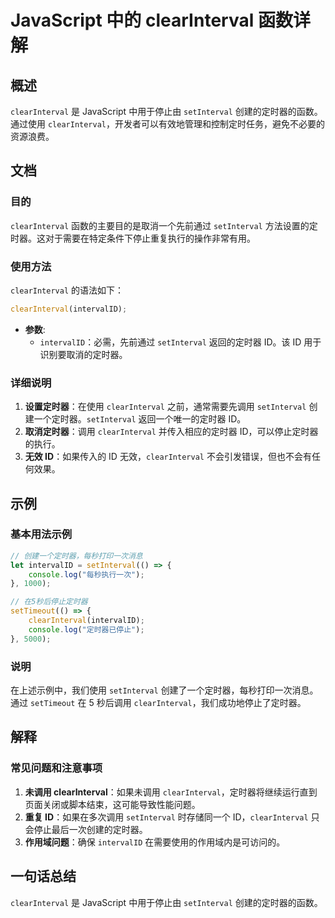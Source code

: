 <!--
Meta Description: # JavaScript 中的 clearInterval 函数详解 ## 概述 `clearInterval` 是 JavaScript 中用于停止由 `setInterval` 创建的定时器的函数。通过使用 `clearInterval`，开发者可以有效地管理和控制定时任务，避免不必要的资源浪费...
Meta Keywords: clearinterval, setinterval, javascript, intervalid, 中用于停止由
-->

# JavaScript 中的 clearInterval 函数详解

## 概述
`clearInterval` 是 JavaScript 中用于停止由 `setInterval` 创建的定时器的函数。通过使用 `clearInterval`，开发者可以有效地管理和控制定时任务，避免不必要的资源浪费。

## 文档
### 目的
`clearInterval` 函数的主要目的是取消一个先前通过 `setInterval` 方法设置的定时器。这对于需要在特定条件下停止重复执行的操作非常有用。

### 使用方法
`clearInterval` 的语法如下：
```javascript
clearInterval(intervalID);
```
- **参数**:
  - `intervalID`：必需，先前通过 `setInterval` 返回的定时器 ID。该 ID 用于识别要取消的定时器。

### 详细说明
1. **设置定时器**：在使用 `clearInterval` 之前，通常需要先调用 `setInterval` 创建一个定时器。`setInterval` 返回一个唯一的定时器 ID。
2. **取消定时器**：调用 `clearInterval` 并传入相应的定时器 ID，可以停止定时器的执行。
3. **无效 ID**：如果传入的 ID 无效，`clearInterval` 不会引发错误，但也不会有任何效果。

## 示例
### 基本用法示例
```javascript
// 创建一个定时器，每秒打印一次消息
let intervalID = setInterval(() => {
    console.log("每秒执行一次");
}, 1000);

// 在5秒后停止定时器
setTimeout(() => {
    clearInterval(intervalID);
    console.log("定时器已停止");
}, 5000);
```

### 说明
在上述示例中，我们使用 `setInterval` 创建了一个定时器，每秒打印一次消息。通过 `setTimeout` 在 5 秒后调用 `clearInterval`，我们成功地停止了定时器。

## 解释
### 常见问题和注意事项
1. **未调用 clearInterval**：如果未调用 `clearInterval`，定时器将继续运行直到页面关闭或脚本结束，这可能导致性能问题。
2. **重复 ID**：如果在多次调用 `setInterval` 时存储同一个 ID，`clearInterval` 只会停止最后一次创建的定时器。
3. **作用域问题**：确保 `intervalID` 在需要使用的作用域内是可访问的。

## 一句话总结
`clearInterval` 是 JavaScript 中用于停止由 `setInterval` 创建的定时器的函数。